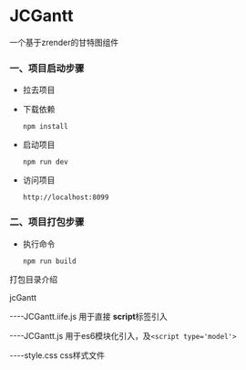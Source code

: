 # JCGantt

一个基于zrender的甘特图组件

### 一、项目启动步骤

- 拉去项目

- 下载依赖

  `npm install`

- 启动项目

  `npm run dev`

- 访问项目

  `http://localhost:8099`

### 二、项目打包步骤

- 执行命令

  `npm run build`

打包目录介绍

jcGantt

----JCGantt.iife.js 用于直接 **script**标签引入

----JCGantt.js 用于es6模块化引入，及`<script type='model'>`

----style.css css样式文件